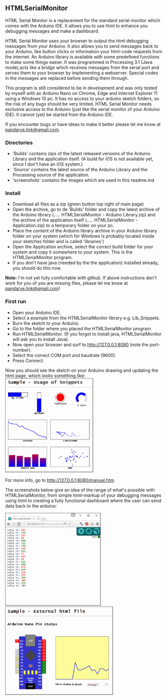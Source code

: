 ## HTMLSerialMonitor
 
HTML Serial Monitor is a replacement for the standard serial monitor which comes with the Arduino IDE. It allows you to use 
html to enhance you debugging messages and make a dashboard. 

HTML Serial Monitor uses your browser to output the html debugging messages from your Arduino. 
It also allows you to send messages back to your Arduino, like button clicks or information your html-code requests from the internet. 
An Arduino library is available with some predefined functions to make some things easier.
It was programmed in Processing 3.1 (Java mode),acts like a bridge which receives messages from the serial port and serves them to your browser by implementing a webserver. 
Special codes in the messages are replaced before sending them through.

This program is still considered to be in development and was only tested by myself with an Arduino Nano on Chrome, Edge and Internet Explorer 11 using a Windows 10 pc. It has no access to your arduino sketch folders, so the risk of any bugs should be very limited.
HTML Serial Monitor needs exclusive access to the Arduino (just like the serial monitor of your Arduino IDE). It cannot (yet) be started from the Arduino IDE. 

If you encounter bugs or have ideas to make it better please let me know at [pandarve.link@gmail.com](pandarve.link@gmail.com).


### Directories
- 'Builds' contains zips of the latest released versions of the Arduino Library and the application itself. (A build for iOS is not available yet, since I don't have an iOS system.)
- 'Source' contains the latest source of the Arduino Library and the Processing source of the application.
- 'screenshots' contains the images which are used in this readme.md


### Install
- Download all files as a zip (green button top right of main page)
- Open the archive, go to de 'Builds' folder and copy the latest archive of the Arduino library (..... HTMLSerialMonitor - Arduino Library.zip) and the archive of the application itself (..... HTMLSerialMonitor - Application.zip) to a temporary folder on your pc.
- Place the content of the Arduino library archive in your Arduino library folder on your system (which for Windows is probably located inside your sketches folder and is called 'libraries')
- Open the Application archive, select the correct build folder for your system and copy it somewhere to your system. This is the HTMLSerialMonitor program.
- If you don't have java (needed by the the application) installed already, you should do this now.

**Note:** I'm not yet fully comfortable with github. If above instructions don't work for you of you are missing files, please let me know at [pandarve.link@gmail.com](pandarve.link@gmail.com)!


### First run
- Open your Arduino IDE.
- Select a example from the HTMLSerialMonitor library e.g. Lib_Snippets.
- Burn the sketch to your Arduino.
- Go to the folder where you placed the HTMLSerialMonitor program.
- Run HTMLSerialMonitor. (If you forgot to install java, HTMLSerialMonitor will ask you to install Java).
- Now open your browser and surf to http://127.0.0.1:8080 (note the port-number).
- Select the correct COM port and baudrate (9600).
- Press Connect.
 
Now you should see the sketch on your Arduino drawing and updating the html page, which looks something like:
![](https://github.com/NardJ/HTMLSerialMonitor/blob/master/screenshots/Lib_Snippets.gif)

For more info, go to http://127.0.0.1:8080/manual.htm.

The screenshots below give an idea of the range of what's possible with HTMLSerialMonitor, from simple html-markup of your debugging messages using html to creating a fully functional dashboard where the user can send data back to the arduino:

![](https://github.com/NardJ/HTMLSerialMonitor/blob/master/screenshots/Bare_DecoratedText.gif)
![](https://github.com/NardJ/HTMLSerialMonitor/blob/master/screenshots/Lib_UserInterface.gif)

